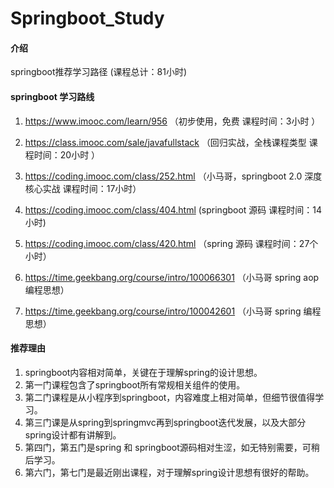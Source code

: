 # Springboot_Study

#### 介绍
springboot推荐学习路径 (课程总计：81小时)

#### springboot 学习路线 
1. https://www.imooc.com/learn/956  （初步使用，免费 课程时间：3小时 ）

2. https://class.imooc.com/sale/javafullstack    （回归实战，全栈课程类型 课程时间：20小时 ）

3. https://coding.imooc.com/class/252.html  （小马哥，springboot 2.0 深度核心实战 课程时间：17小时）

4. https://coding.imooc.com/class/404.html    (springboot 源码 课程时间：14小时)

5. https://coding.imooc.com/class/420.html  （spring 源码 课程时间：27个小时）

6. https://time.geekbang.org/course/intro/100066301  （小马哥 spring aop 编程思想）

7. https://time.geekbang.org/course/intro/100042601   （小马哥 spring 编程思想）


#### 推荐理由
1.  springboot内容相对简单，关键在于理解spring的设计思想。
2.  第一门课程包含了springboot所有常规相关组件的使用。
3.  第二门课程是从小程序到springboot，内容难度上相对简单，但细节很值得学习。
4.  第三门课是从spring到springmvc再到springboot迭代发展，以及大部分spring设计都有讲解到。
5.  第四门，第五门是spring 和 springboot源码相对生涩，如无特别需要，可稍后学习。
6.  第六门，第七门是最近刚出课程，对于理解spring设计思想有很好的帮助。
